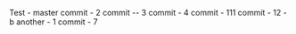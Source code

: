 Test - master
commit - 2
commit -- 3
commit - 4
commit - 111
commit - 12 -b 
another - 1
commit - 7
